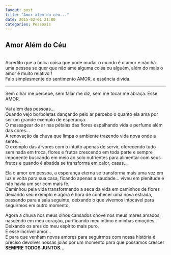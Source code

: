 ```yaml
---
layout: post
title: "Amor além do céu..."
date: 2015-02-01 21:00
categories: Pessoais
---
```


<p class="txt-post">
<h2>Amor Além do Céu</h2>
<br/>
Acredito que a única coisa que pode mudar o mundo é o amor e não há uma pessoa se quer que não ame alguma coisa ou alguém, além do mais o amor é muito relativo'!
<br/>
Falo simplesmente do sentimento AMOR, a essência divida.
<br/>
<hr>
Sem olhar me percebe, sem falar me diz, sem me tocar me abraça. Esse AMOR.
</p>

<p class="txt-post">
Vai além das pessoas...
<br/>
Quando vejo borboletas dançando pelo ar percebo o quanto ela ama por ser um grande exemplo de esperança.
<br/>
O massagear do ar nas pétalas das flores espalhando vida e perfume além das cores...
 <br/>
A renovação da chuva que limpa o ambiente trazendo vida nova onde a sente...
 <br/>
O exemplo das árvores com o intuito apenas de servir, oferecendo tudo sem nada em troca, flores e frutos crescendo em toda parte e sempre imponente buscando em meio ao solo nutrientes para alimentar com seus frutos e quando é abatida se transforma em calor, casas...
</p>

<p class="txt-post">
Ela o amor em pessoa, a esperança eterna se transforma mais uma vez em luz e volta para sua casa, ficando apenas a saudade... viveu em plenitude e não havia um ser com mais fé.
<br/>
Caminhou pela vida transformando a seca da vida em caminhos de flores deixando seu exemplo e agora é hora de conhecer uma nova estrada, passando para a sala seguinte, deixando o que vivemos intocável para seguirmos em outro momento.
<br/>
</p>

<p class="txt-post">
Agora a chuva nos meus olhos cansados chove nos meus mares amados, nascendo em meu coração, purificando meu íntimo e minhas emoções. Deixando os ares do meu espírito mais puro.
 <br/>
E esse incrível amor...
 <br/>
E para que venham novos amores para seguirmos com nossa história é preciso devolver nossas joias por um momento para que possamos crescer <b>SEMPRE TODOS JUNTOS... </b>
</p>
<br/> 